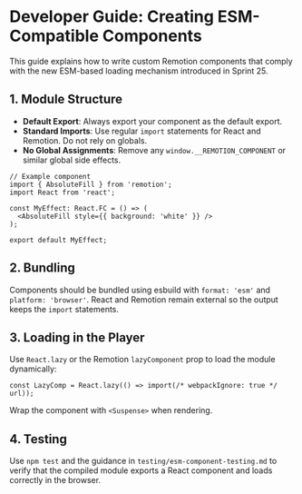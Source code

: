 <!-- path: memory-bank/remotion/esm-component-development.md -->
# Developer Guide: Creating ESM-Compatible Components

This guide explains how to write custom Remotion components that comply with the new ESM-based loading mechanism introduced in Sprint 25.

## 1. Module Structure

- **Default Export**: Always export your component as the default export.
- **Standard Imports**: Use regular `import` statements for React and Remotion. Do not rely on globals.
- **No Global Assignments**: Remove any `window.__REMOTION_COMPONENT` or similar global side effects.

```tsx
// Example component
import { AbsoluteFill } from 'remotion';
import React from 'react';

const MyEffect: React.FC = () => (
  <AbsoluteFill style={{ background: 'white' }} />
);

export default MyEffect;
```

## 2. Bundling

Components should be bundled using esbuild with `format: 'esm'` and `platform: 'browser'`. React and Remotion remain external so the output keeps the `import` statements.

## 3. Loading in the Player

Use `React.lazy` or the Remotion `lazyComponent` prop to load the module dynamically:

```tsx
const LazyComp = React.lazy(() => import(/* webpackIgnore: true */ url));
```

Wrap the component with `<Suspense>` when rendering.

## 4. Testing

Use `npm test` and the guidance in `testing/esm-component-testing.md` to verify that the compiled module exports a React component and loads correctly in the browser.

